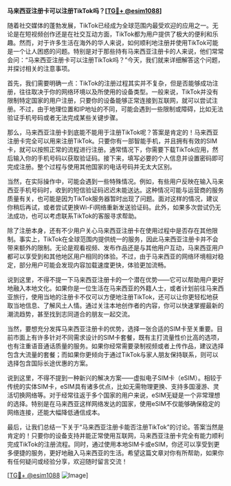 **马来西亚注册卡可以注册TikTok吗？[[TG💪+ @esim1088](https://t.me/s/esim1088)]**

随着社交媒体的蓬勃发展，TikTok已经成为全球范围内最受欢迎的应用之一。无论是在短视频创作还是在社交互动方面，TikTok都为用户提供了极大的便利和乐趣。然而，对于许多生活在海外的华人来说，如何顺利地注册并使用TikTok可能是一个让人困惑的问题。特别是对于那些持有马来西亚注册卡的人来说，他们常常会问：“马来西亚注册卡可以注册TikTok吗？”今天，我们就来详细解答这个问题，并探讨相关的注意事项。

首先，我们需要明确一点：TikTok的注册过程其实并不复杂，但是否能够成功注册，往往取决于你的网络环境以及所使用的设备类型。一般来说，TikTok并没有限制特定国家的用户注册，只要你的设备能够正常连接到互联网，就可以尝试注册。不过，由于地理位置和IP地址的不同，可能会遇到一些限制或障碍，比如无法验证手机号码或者无法完成某些关键步骤。

那么，马来西亚注册卡到底能不能用于注册TikTok呢？答案是肯定的！马来西亚注册卡完全可以用来注册TikTok。只要你有一部智能手机，并且拥有有效的SIM卡，就可以按照正常的流程进行注册。通常情况下，你需要下载TikTok应用，然后输入你的手机号码以获取验证码。接下来，填写必要的个人信息并设置密码即可完成注册。整个过程与使用其他国家的电话号码并无太大区别。

当然，在实际操作中，可能会遇到一些特殊情况。例如，有些用户反映在输入马来西亚手机号码时，收到的短信验证码迟迟未能送达。这种情况可能与运营商的服务质量有关，也可能是因为TikTok服务器暂时出现了问题。面对这样的情况，建议你稍后再试，或者尝试更换Wi-Fi网络重新发送验证码。此外，如果多次尝试仍无法成功，也可以考虑联系TikTok的客服寻求帮助。

除了注册本身，还有不少用户关心马来西亚注册卡在使用过程中是否存在其他限制。事实上，TikTok在全球范围内提供统一的服务，因此马来西亚注册卡并不会带来额外的限制。无论是观看视频、发布作品还是与其他用户互动，马来西亚用户都可以享受到和其他地区用户相同的体验。不过，由于马来西亚的网络环境相对稳定，部分用户可能会发现内容加载速度更快，体验更加流畅。

说到这里，不得不提一下马来西亚注册卡的一个潜在优势——它可以帮助用户更好地融入本地文化。如果你是一位生活在马来西亚的外籍人士，或者计划前往马来西亚旅行，使用当地的注册卡不仅可以方便地注册TikTok，还可以让你更轻松地获取当地信息、了解风土人情。通过关注本地创作者的内容，你可以快速掌握最新的潮流趋势，甚至找到志同道合的朋友一起交流。

当然，要想充分发挥马来西亚注册卡的优势，选择一张合适的SIM卡至关重要。目前市面上有许多针对不同需求设计的SIM卡套餐，既有主打流量性价比高的选项，也有注重语音通话质量的服务。如果你经常需要录制视频或者上传作品，建议选择包含大流量的套餐；而如果你更倾向于通过TikTok与家人朋友保持联系，则可以选择包含国际长途优惠的方案。

说到这里，不得不提到一种新兴的解决方案——虚拟电子SIM卡（eSIM）。相较于传统的实体SIM卡，eSIM具有诸多优点，比如无需物理更换、支持多国漫游、灵活切换网络等。对于经常往返于多个国家的用户来说，eSIM无疑是一个非常理想的选择。特别是在马来西亚这样网络发达的国家，使用eSIM不仅能够确保稳定的网络连接，还能大幅降低通信成本。

最后，让我们总结一下关于“马来西亚注册卡能否注册TikTok”的讨论。答案当然是肯定的！只要你的设备支持并能正常使用互联网，马来西亚注册卡完全有能力顺利完成TikTok的注册流程。同时，通过使用本地SIM卡或eSIM，你还可以享受到更多便捷的服务，更好地融入马来西亚的生活。希望这篇文章对你有所帮助，如果你有任何疑问或经验分享，欢迎随时留言交流！

[[TG💪+ @esim1088](https://t.me/s/esim1088) ![Image](https://i.postimg.cc/4NQfJmqS/Snipaste-2025-05-13-00-14-12.png)]